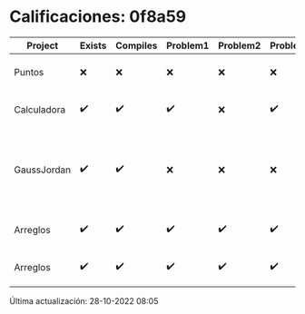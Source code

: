 # Calificaciones: 0f8a59
|Project|Exists|Compiles|Problem1|Problem2|Problem3|Extra|CommitHash|CommitDate|CheckDate|Comments|DueDate|Grade|
|-|-|-|-|-|-|-|-|-|-|-|-|-|
|Puntos|❌|❌|❌|❌|❌|❌|NA|NA|28-10-2022 08:05:43|No se encontró el archivo en PracticasCompuI/Puntos/Puntos.cpp|05-11-2020 21:00:00|5|
|Calculadora|✔️|✔️|✔️|❌|✔️|✔️|22bfd98efc709c29c8f2e36d1183f490e5871efd|24-09-2022 22:46:19|24-09-2022 23:38:26|No implementaste operaciones con números flotantes|28-09-2022 21:00:00|10.0|
|GaussJordan|✔️|✔️|❌|❌|❌|❌|1aeb35ac696f824f73af1704f8787649b6b47d92|11-10-2022 20:34:23|11-10-2022 21:17:33|No aplica correctamente el método de Gauss-Jordan-No aplica correctamente el método de Gauss-Jordan-No avisa al usuario que el sistema no tiene solución-No intercambia las filas cuando un pivote es cero|12-10-2022 21:00:00|6.0|
|Arreglos|✔️|✔️|✔️|✔️|✔️|✔️|9dbd7b0bada25f87fe229bcfcb5ea09f4f25f64e|05-10-2022 10:39:30|05-10-2022 11:37:56|¡Excelente trabajo!|05-10-2020 21:00:00|10.0|
|Arreglos|✔️|✔️|✔️|✔️|✔️|✔️|3840e34081f27e9db1b71c305cadd2200e45487e|05-10-2022 10:27:49|05-10-2022 10:34:57|¡Excelente trabajo!|05-10-2020 21:00:00|10.0|

Última actualización: 28-10-2022 08:05
